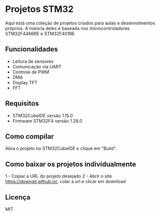# Projetos STM32

Aqui está uma coleção de projetos criados para aulas e desenvolmentos próprios.
A maioria deles é baseada nos microcontroladores STM32F4466RE e STM32F401RE.

## Funcionalidades
- Leitura de sensores
- Comunicação via UART
- Controle de PWM
- DMA
- Display TFT
- FFT

## Requisitos
- STM32CubeIDE versão 1.15.0
- Firmware STM32F4 versão 1.28.0

## Como compilar
Abra o projeto no STM32CubeIDE e clique em "Build".

## Como baixar os projetos individualmente
1 - Copiar a URL do projeto desejado
2 - Abrir o site https://downgit.github.io/, colar a url e clicar em download

## Licença
MIT
